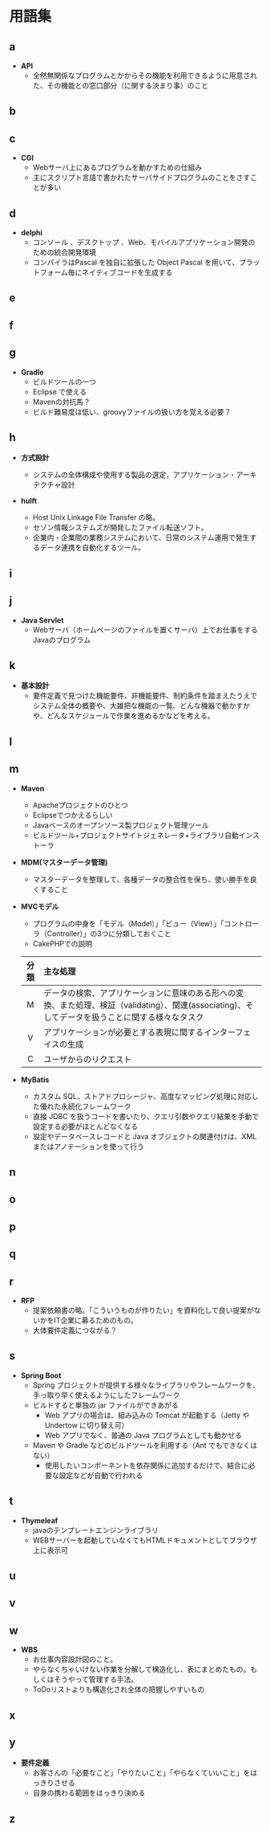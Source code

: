 # <i class="fa fa-cubes"></i> 用語集

## a
* **API**
	* 全然無関係なプログラムとかからその機能を利用できるように用意された、その機能との窓口部分（に関する決まり事）のこと

## b
## c
* **CGI**
	* Webサーバ上にあるプログラムを動かすための仕組み
	* 主にスクリプト言語で書かれたサーバサイドプログラムのことをさすことが多い

## d
* **delphi**
	* コンソール 、デスクトップ 、Web、モバイルアプリケーション開発のための統合開発環境
	* コンパイラはPascal を独自に拡張した Object Pascal を用いて、プラットフォーム毎にネイティブコードを生成する

## e
## f
## g
* **Gradle**
	* ビルドツールの一つ
	* Eclipse で使える
	* Mavenの対抗馬？
	* ビルド難易度は低い、groovyファイルの扱い方を覚える必要？

## h
* **方式設計**
	* システムの全体構成や使用する製品の選定，アプリケーション・アーキテクチャ設計

* **hulft**
	* Host Unix Linkage File Transfer の略。
	* セゾン情報システムズが開発したファイル転送ソフト。
	* 企業内・企業間の業務システムにおいて、日常のシステム運用で発生するデータ連携を自動化するツール。

## i
## j
* **Java Servlet**
	* Webサーバ（ホームページのファイルを置くサーバ）上でお仕事をするJavaのプログラム

## k
* **基本設計**
	* 要件定義で見つけた機能要件、非機能要件、制約条件を踏まえたうえでシステム全体の概要や、大雑把な機能の一覧、どんな機器で動かすかや、どんなスケジュールで作業を進めるかなどを考える。

## l
## m
* **Maven**
	* Apacheプロジェクトのひとつ
	* Eclipseでつかえるらしい
	* Javaベースのオープンソース製プロジェクト管理ツール
	* ビルドツール+プロジェクトサイトジェネレータ+ライブラリ自動インストーラ

* **MDM(マスターデータ管理)**
	* マスターデータを整理して、各種データの整合性を保ち、使い勝手を良くすること

* **MVCモデル**
	* プログラムの中身を「モデル（Model）」「ビュー（View）」「コントローラ（Controller）」の3つに分類しておくこと
	* CakePHPでの説明

	|分類|主な処理                                                                                                                                                               |
	|:--:|:---------------------------------------------------------------------------------------------------------------------------------------------|
	|M  |データの検索、アプリケーションに意味のある形への変換、また処理、検証（validating）、関連(associating)、そしてデータを扱うことに関する様々なタスク|
	|V  |アプリケーションが必要とする表現に関するインターフェイスの生成                                                                                                       |
	|C  |ユーザからのリクエスト                                                                                                                                                     |

* **MyBatis**
	* カスタム SQL、ストアドプロシージャ、高度なマッピング処理に対応した優れた永続化フレームワーク 
	* 直接 JDBC を扱うコードを書いたり、クエリ引数やクエリ結果を手動で設定する必要がほとんどなくなる
	* 設定やデータベースレコードと Java オブジェクトの関連付けは、XML またはアノテーションを使って行う

## n
## o
## p
## q
## r
* **RFP**
	* 提案依頼書の略。「こういうものが作りたい」を資料化して良い提案がないかをIT企業に募るためのもの。
	* 大体要件定義につながる？

## s
* **Spring Boot**
	* Spring プロジェクトが提供する様々なライブラリやフレームワークを、手っ取り早く使えるようにしたフレームワーク
	* ビルドすると単独の jar ファイルができあがる
		* Web アプリの場合は、組み込みの Tomcat が起動する（Jetty や Undertow に切り替え可）
		* Web アプリでなく、普通の Java プログラムとしても動かせる
	* Maven や Gradle などのビルドツールを利用する（Ant でもできなくはない）
		* 使用したいコンポーネントを依存関係に追加するだけで、結合に必要な設定などが自動で行われる

## t
* **Thymeleaf**
	* javaのテンプレートエンジンライブラリ
	* WEBサーバーを起動していなくてもHTMLドキュメントとしてブラウザ上に表示可

## u
## v
## w
* **WBS**
	* お仕事内容設計図のこと。
	* やらなくちゃいけない作業を分解して構造化し、表にまとめたもの。もしくはそうやって管理する手法。
	* ToDoリストよりも構造化され全体の把握しやすいもの

## x
## y
* **要件定義**
	* お客さんの「必要なこと」「やりたいこと」「やらなくていいこと」をはっきりさせる
	* 自身の携わる範囲をはっきり決める

## z

